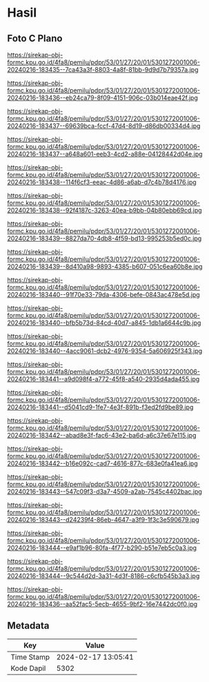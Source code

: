 # Hasil

## Foto C Plano

https://sirekap-obj-formc.kpu.go.id/4fa8/pemilu/pdpr/53/01/27/20/01/5301272001006-20240216-183435--7ca43a3f-8803-4a8f-81bb-9d9d7b79357a.jpg

https://sirekap-obj-formc.kpu.go.id/4fa8/pemilu/pdpr/53/01/27/20/01/5301272001006-20240216-183436--eb24ca79-8f09-4151-906c-03b014eae42f.jpg

https://sirekap-obj-formc.kpu.go.id/4fa8/pemilu/pdpr/53/01/27/20/01/5301272001006-20240216-183437--69639bca-fccf-47d4-8d19-d86db00334d4.jpg

https://sirekap-obj-formc.kpu.go.id/4fa8/pemilu/pdpr/53/01/27/20/01/5301272001006-20240216-183437--a648a601-eeb3-4cd2-a88e-04128442d04e.jpg

https://sirekap-obj-formc.kpu.go.id/4fa8/pemilu/pdpr/53/01/27/20/01/5301272001006-20240216-183438--114f6cf3-eeac-4d86-a6ab-d7c4b78d4176.jpg

https://sirekap-obj-formc.kpu.go.id/4fa8/pemilu/pdpr/53/01/27/20/01/5301272001006-20240216-183438--92f4187c-3263-40ea-b9bb-04b80ebb69cd.jpg

https://sirekap-obj-formc.kpu.go.id/4fa8/pemilu/pdpr/53/01/27/20/01/5301272001006-20240216-183439--8827da70-4db8-4f59-bd13-995253b5ed0c.jpg

https://sirekap-obj-formc.kpu.go.id/4fa8/pemilu/pdpr/53/01/27/20/01/5301272001006-20240216-183439--8d410a98-9893-4385-b607-051c6ea60b8e.jpg

https://sirekap-obj-formc.kpu.go.id/4fa8/pemilu/pdpr/53/01/27/20/01/5301272001006-20240216-183440--91f70e33-79da-4306-befe-0843ac478e5d.jpg

https://sirekap-obj-formc.kpu.go.id/4fa8/pemilu/pdpr/53/01/27/20/01/5301272001006-20240216-183440--bfb5b73d-84cd-40d7-a845-1db1a6644c9b.jpg

https://sirekap-obj-formc.kpu.go.id/4fa8/pemilu/pdpr/53/01/27/20/01/5301272001006-20240216-183440--4acc9061-dcb2-4976-9354-5a606925f343.jpg

https://sirekap-obj-formc.kpu.go.id/4fa8/pemilu/pdpr/53/01/27/20/01/5301272001006-20240216-183441--a9d098f4-a772-45f8-a540-2935d4ada455.jpg

https://sirekap-obj-formc.kpu.go.id/4fa8/pemilu/pdpr/53/01/27/20/01/5301272001006-20240216-183441--d5041cd9-1fe7-4e3f-891b-f3ed2fd9be89.jpg

https://sirekap-obj-formc.kpu.go.id/4fa8/pemilu/pdpr/53/01/27/20/01/5301272001006-20240216-183442--abad8e3f-fac6-43e2-ba6d-a6c37e67e115.jpg

https://sirekap-obj-formc.kpu.go.id/4fa8/pemilu/pdpr/53/01/27/20/01/5301272001006-20240216-183442--b16e092c-cad7-4616-877c-683e0fa41ea6.jpg

https://sirekap-obj-formc.kpu.go.id/4fa8/pemilu/pdpr/53/01/27/20/01/5301272001006-20240216-183443--547c09f3-d3a7-4509-a2ab-7545c4402bac.jpg

https://sirekap-obj-formc.kpu.go.id/4fa8/pemilu/pdpr/53/01/27/20/01/5301272001006-20240216-183443--d24239f4-86eb-4647-a3f9-1f3c3e590679.jpg

https://sirekap-obj-formc.kpu.go.id/4fa8/pemilu/pdpr/53/01/27/20/01/5301272001006-20240216-183444--e9af1b96-80fa-4f77-b290-b51e7eb5c0a3.jpg

https://sirekap-obj-formc.kpu.go.id/4fa8/pemilu/pdpr/53/01/27/20/01/5301272001006-20240216-183444--9c544d2d-3a31-4d3f-8186-c6cfb545b3a3.jpg

https://sirekap-obj-formc.kpu.go.id/4fa8/pemilu/pdpr/53/01/27/20/01/5301272001006-20240216-183436--aa52fac5-5ecb-4655-9bf2-16e7442dc0f0.jpg


## Metadata

| Key        | Value               |
| ---------- | ------------------- |
| Time Stamp | 2024-02-17 13:05:41 |
| Kode Dapil | 5302                |



